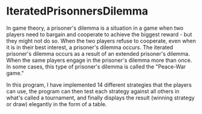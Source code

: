 # IteratedPrisonnersDilemma


In game theory, a prisoner's dilemma is a situation in a game when two players need to bargain and cooperate to achieve the biggest reward - but they might not do so. When the two players refuse to cooperate, even when it is in their best interest, a prisoner's dilemma occurs. The iterated prisoner's dilemma occurs as a result of an extended prisoner's dilemma. When the same players engage in the prisoner's dilemma more than once. In some cases, this type of prisoner's dilemma is called the "Peace-War game."

In this program, I have implemented 14 different strategies that the players can use, the program can then test each strategy against all others in what's called a tournament, and finally displays the result (winning strategy or draw) elegantly in the form of a table.
